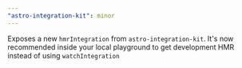 ```yaml
---
"astro-integration-kit": minor
---
```


Exposes a new `hmrIntegration` from `astro-integration-kit`. It's now recommended inside your local playground to get development HMR instead of using `watchIntegration`